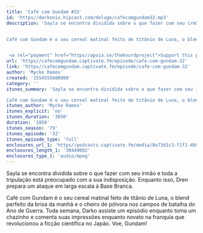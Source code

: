 ```yaml
---
title: 'Café com Gundam #32'
id: 'https//darkonix.hipcast.com/deluge/cafecomgundam32.mp3'
description: 'Sayla se encontra dividida sobre o que fazer com seu irmão e toda a tripulação está preocupado com a sua indisposição. Enquanto isso, Dren prepara um ataque em larga escala à Base Branca.


Café com Gundam é o seu cereal matinal feito de titânio de Luna, o blend perfeito da brisa da manhã e o cheiro de pólvora nos campos de batalha do Ano de Guerra. Toda semana, Darko assiste um episódio enquanto toma um chazinho e comenta suas impressões enquanto novato na franquia que revolucionou a ficção científica no Japão. Voe, Gundam!


 <a rel="payment" href="https//apoia.se/theknurdproject">Support this podcast</a>'
url: 'https//cafecomgundam.captivate.fm/episode/cafe-com-gundam-32'
link: 'https//cafecomgundam.captivate.fm/episode/cafe-com-gundam-32'
author: 'Mycke Ramos'
created: '1554555600000'
category: ''
itunes_summary: 'Sayla se encontra dividida sobre o que fazer com seu irmão e toda a tripulação está preocupado com a sua indisposição. Enquanto isso, Dren prepara um ataque em larga escala à Base Branca.

Café com Gundam é o seu cereal matinal feito de titânio de Luna, o blend perfeito da brisa da manhã e o cheiro de pólvora nos campos de batalha do Ano de Guerra. Toda semana, Darko assiste um episódio enquanto toma um chazinho e comenta suas impressões enquanto novato na franquia que revolucionou a ficção científica no Japão. Voe, Gundam!'
itunes_author: 'Mycke Ramos'
itunes_explicit: 'no'
itunes_duration: '3050'
duration: '1850'
itunes_season: '79'
itunes_episode: '32'
itunes_episode_type: 'full'
enclosures_url_1: 'https//podcasts.captivate.fm/media/8e73d1c3-f1f1-4b99-b871-f0e4b37d4ad9/cafecomgundam32_tc.mp3'
enclosures_length_1: '30449002'
enclosures_type_1: 'audio/mpeg'
---
```

Sayla se encontra dividida sobre o que fazer com seu irmão e toda a tripulação está preocupado com a sua indisposição. Enquanto isso, Dren prepara um ataque em larga escala à Base Branca.

Café com Gundam é o seu cereal matinal feito de titânio de Luna, o blend perfeito da brisa da manhã e o cheiro de pólvora nos campos de batalha do Ano de Guerra. Toda semana, Darko assiste um episódio enquanto toma um chazinho e comenta suas impressões enquanto novato na franquia que revolucionou a ficção científica no Japão. Voe, Gundam!